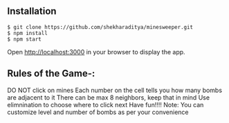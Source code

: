 ## Installation

    $ git clone https://github.com/shekharaditya/minesweeper.git
    $ npm install
    $ npm start

Open [http://localhost:3000](http://localhost:3000) in your browser to display the app.


## Rules of the Game-:

DO NOT click on mines
Each number on the cell tells you how many bombs are adjacent to it
There can be max 8 neighbors, keep that in mind
Use elimnination to choose where to click next
Have fun!!!!
Note: You can customize level and number of bombs as per your convenience
